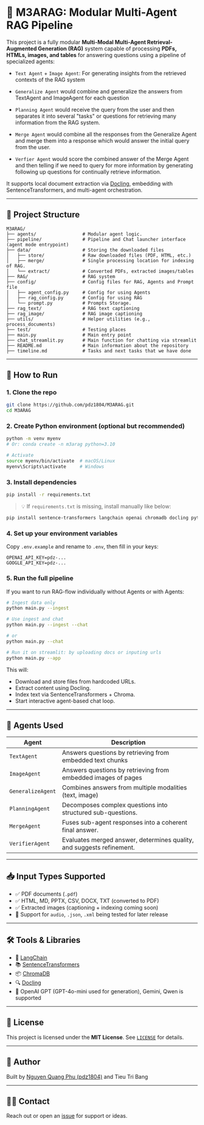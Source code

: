 
# 🤖 M3ARAG: Modular Multi-Agent RAG Pipeline

This project is a fully modular **Multi-Modal Multi-Agent Retrieval-Augmented Generation (RAG)** system capable of processing **PDFs, HTMLs, images, and tables** for answering questions using a pipeline of specialized agents:

- `Text Agent` + `Image Agent`: For generating insights from the retrieved contexts of the RAG system 

- `Generalize Agent` would combine and generalize the answers from TextAgent and ImageAgent for each question

- `Planning Agent` would receive the query from the user and then separates it into several "tasks" or questions for retrieving many information from the RAG system. 

- `Merge Agent` would combine all the responses from the Generalize Agent and merge them into a response which would answer the initial query from the user.

- `Verfier Agent` would score the combined answer of the Merge Agent and then telling if we need to query for more information by generating following up questions for continually retrieve information. 

It supports local document extraction via [Docling](https://github.com/ds4sd/docling), embedding with SentenceTransformers, and multi-agent orchestration.

---

## 📁 Project Structure

```
M3ARAG/
├── agents/                 # Modular agent logic.
├── pipeline/               # Pipeline and Chat launcher interface (agent mode entrypoint)
├── data/                   # Storing the downloaded files
│   ├── store/              # Raw downloaded files (PDF, HTML, etc.)
│   ├── merge/              # Single processing location for indexing of RAG.
│   └── extract/            # Converted PDFs, extracted images/tables
├── RAG/                    # RAG system
├── config/                 # Config files for RAG, Agents and Prompt file
│   ├── agent_config.py     # Config for using Agents
│   ├── rag_config.py       # Config for using RAG
│   └── prompt.py           # Prompts Storage.
├── rag_text/               # RAG text captioning
├── rag_image/              # RAG image captioning
├── utils/                  # Helper utilities (e.g., process_documents)
├── test/                   # Testing places
├── main.py                 # Main entry point
├── chat_streamlit.py       # Main function for chatting via streamlit
├── README.md               # Main information about the repository
├── timeline.md             # Tasks and next tasks that we have done
```

---

## 🚀 How to Run

### 1. Clone the repo

```bash
git clone https://github.com/pdz1804/M3ARAG.git
cd M3ARAG
```

### 2. Create Python environment (optional but recommended)

```bash
python -m venv myenv
# Or: conda create -n m3arag python=3.10

# Activate
source myenv/bin/activate  # macOS/Linux
myenv\Scripts\activate     # Windows
```

### 3. Install dependencies

```bash
pip install -r requirements.txt
```

> 💡 If `requirements.txt` is missing, install manually like below:

```bash
pip install sentence-transformers langchain openai chromadb docling python-dotenv
```

### 4. Set up your environment variables

Copy `.env.example` and rename to `.env`, then fill in your keys:

```env
OPENAI_API_KEY=pdz-...
GOOGLE_API_KEY=pdz-...
```

### 5. Run the full pipeline

If you want to run RAG-flow individually without Agents or with Agents:

```bash
# Ingest data only
python main.py --ingest

# Use ingest and chat 
python main.py --ingest --chat

# or
python main.py --chat

# Run it on streamlit: by uploading docs or inputing urls
python main.py --app
```

This will:
- Download and store files from hardcoded URLs.
- Extract content using Docling.
- Index text via SentenceTransformers + Chroma.
- Start interactive agent-based chat loop.

---

## 🧠 Agents Used

| Agent            | Description |
|------------------|-------------|
| `TextAgent`      | Answers questions by retrieving from embedded text chunks |
| `ImageAgent`      | Answers questions by retrieving from embedded images of pages |
| `GeneralizeAgent`| Combines answers from multiple modalities (text, image) |
| `PlanningAgent` |     Decomposes complex questions into structured sub-questions. |
| `MergeAgent` |        Fuses sub-agent responses into a coherent final answer. |
| `VerifierAgent` |    Evaluates merged answer, determines quality, and suggests refinement. |

---

## 📥 Input Types Supported

- ✅ PDF documents (`.pdf`)
- ✅ HTML, MD, PPTX, CSV, DOCX, TXT (converted to PDF)
- ✅ Extracted images (captioning + indexing coming soon)
- 🧪 Support for `audio`, `.json`, `.xml` being tested for later release

---

## 🛠 Tools & Libraries

- 🧱 [LangChain](https://www.langchain.com/)
- 📚 [SentenceTransformers](https://www.sbert.net/)
- 📦 [ChromaDB](https://www.trychroma.com/)
- 🔍 [Docling](https://github.com/ds4sd/docling)
- 🤖 OpenAI GPT (GPT-4o-mini used for generation), Gemini, Qwen is supported

---

## 📄 License

This project is licensed under the **MIT License**. See [`LICENSE`](./LICENSE) for details.

---

## 🧠 Author

Built by [Nguyen Quang Phu (pdz1804)](https://github.com/pdz1804) and Tieu Tri Bang 

---

## 🙋‍♂️ Contact

Reach out or open an [issue](https://github.com/pdz1804/M3ARAG/issues) for support or ideas.


